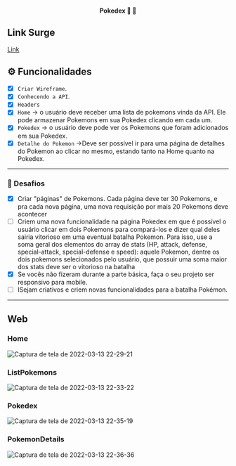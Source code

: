 <h4 align="center"> 
	 Pokedex 🚀 🚧
</h4>

## Link Surge
[Link](http://romantic-cobweb.surge.sh/)

## ⚙️ Funcionalidades

- [x] `Criar Wireframe`.
- [x] `Conhecendo a API`.
- [x]  `Headers` 
- [x] `Home` → o usuário deve receber uma lista de pokemons vinda da API. Ele pode armazenar Pokemons em sua Pokedex clicando em cada um.
- [x] `Pokedex` → o usuário deve pode ver os Pokemons que foram adicionados em sua Pokedex. 
- [x] `Detalhe do Pokemon` →Deve ser possível ir para uma página de detalhes do Pokemon ao clicar no mesmo, estando tanto na Home quanto na Pokedex.
---
### 🏅  Desafios

- [x]   Criar "páginas" de Pokemons. Cada página deve ter 30 Pokemons, e pra cada nova página, uma nova requisição por mais 20 Pokemons deve acontecer
- [ ]  Criem uma nova funcionalidade na página Pokedex em que é possível o usuário clicar em dois Pokemons para compará-los e dizer qual deles sairia vitorioso em uma eventual batalha Pokemon. Para isso, use a soma geral dos elementos do array de stats (HP, attack, defense, special-attack, special-defense e speed): aquele Pokemon, dentre os dois pokemons selecionados pelo usuário, que possuir uma soma maior dos stats deve ser o vitorioso na batalha
- [x]  Se vocês não fizeram durante a parte básica, faça o seu projeto ser responsivo para mobile.
- [ ]  ISejam criativos e criem novas funcionalidades para a batalha Pokémon. 

---
## Web
### Home
![Captura de tela de 2022-03-13 22-29-21](https://user-images.githubusercontent.com/14335370/158089901-5c8d42bc-5438-4846-9b81-7e9fd3fa8242.png)
### ListPokemons
![Captura de tela de 2022-03-13 22-33-22](https://user-images.githubusercontent.com/14335370/158090068-9c7302b4-1f65-46b9-93bf-a3941c5d4072.png)
### Pokedex
![Captura de tela de 2022-03-13 22-35-19](https://user-images.githubusercontent.com/14335370/158090211-d5de2853-02b4-4dbd-9613-3b8e70489340.png)
### PokemonDetails
![Captura de tela de 2022-03-13 22-36-36](https://user-images.githubusercontent.com/14335370/158090329-42657aa5-ab17-47b4-8885-caff8a22f758.png)
